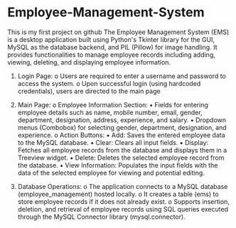 # Employee-Management-System
  This is my first project on github
 The Employee Management System (EMS) is a desktop application built using Python's Tkinter library for the GUI, MySQL as the database backend, and PIL (Pillow) for image handling. It provides functionalities to manage employee records including adding, viewing, deleting, and displaying employee information. 
 
1.	Login Page: 
o	Users are required to enter a username and password to access the system. o 	Upon successful login (using hardcoded credentials), users are directed to the main page

2.	Main Page: 
o	Employee Information Section: 
▪	Fields for entering employee details such as name, mobile number, email, gender, department, designation, address, experience, and salary. 
▪	Dropdown menus (Combobox) for selecting gender, department, designation, and experience. 
o	Action Buttons: 
▪	Add: Saves the entered employee data to the MySQL database. 
▪	Clear: Clears all input fields. 
▪	Display: Fetches all employee records from the database and displays them in a Treeview widget. 
▪	Delete: Deletes the selected employee record from the database. 
▪	View Information: Populates the input fields with the data of the selected employee for viewing and potential editing. 
3.	Database Operations: 
o	The application connects to a MySQL database (employee_management) hosted locally. 
o	It creates a table (ems) to store employee records if it does not already exist. 
o	Supports insertion, deletion, and retrieval of employee records using SQL queries executed through the MySQL Connector library (mysql.connector). 

